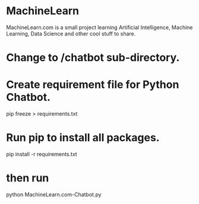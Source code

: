 # MachineLearn
MachineLearn.com is a small project learning Artificial Intelligence, Machine Learning, Data Science and other cool stuff to share.

# Change to /chatbot sub-directory.
# Create requirement file for Python Chatbot.
pip freeze > requirements.txt
# Run pip to install all packages.
pip install -r requirements.txt
# then run
python MachineLearn.com-Chatbot.py
